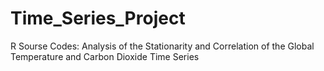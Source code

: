 # Time_Series_Project
R Sourse Codes: Analysis of the Stationarity and Correlation of the Global Temperature and Carbon Dioxide Time Series
